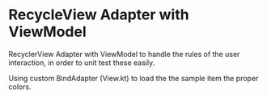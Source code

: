 # RecycleView Adapter with ViewModel

RecyclerView Adapter with ViewModel to handle the rules of the user interaction, in order to unit test these easily.

Using custom BindAdapter (View.kt) to load the the sample item the proper colors.
